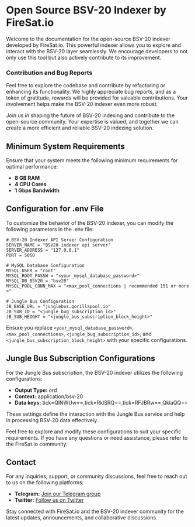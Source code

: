 
# Open Source BSV-20 Indexer by FireSat.io

Welcome to the documentation for the open-source BSV-20 indexer developed by FireSat.io. This powerful indexer allows you to explore and interact with the BSV-20 layer seamlessly. We encourage developers to not only use this tool but also actively contribute to its improvement.

### Contribution and Bug Reports

Feel free to explore the codebase and contribute by refactoring or enhancing its functionality. We highly appreciate bug reports, and as a token of gratitude, rewards will be provided for valuable contributions. Your involvement helps make the BSV-20 indexer even more robust.

Join us in shaping the future of BSV-20 indexing and contribute to the open-source community. Your expertise is valued, and together we can create a more efficient and reliable BSV-20 indexing solution.

## Minimum System Requirements

Ensure that your system meets the following minimum requirements for optimal performance:

- **8 GB RAM**
- **4 CPU Cores**
- **1 Gbps Bandwidth**

## Configuration for .env File

To customize the behavior of the BSV-20 indexer, you can modify the following parameters in the .env file:

```env
# BSV-20 Indexer API Server Configuration
SERVER_NAME = "BSV20 indexer api server"
SERVER_ADDRESS = "127.0.0.1"
PORT = 5050

# MySQL Database Configuration
MYSQL_USER = "root"
MYSQL_ROOT_PASSW = "<your_mysql_database_password>"
MYSQL_DB_BSV20 = "bsv20"
MYSQL_POOL_CONN_MAX = "<max_pool_connections | recommended 151 or more >"

# Jungle Bus Configuration
JB_BASE_URL = "junglebus.gorillapool.io"
JB_SUB_ID = "<jungle_bug_subscription_id>"
JB_SUB_HEIGHT = "<jungle_bus_subscription_block_height>"
```

Ensure you replace `<your_mysql_database_password>`, `<max_pool_connections>`, `<jungle_bug_subscription_id>`, and `<jungle_bus_subscription_block_height>` with your specific configurations.

## Jungle Bus Subscription Configurations

For the Jungle Bus subscription, the BSV-20 indexer utilizes the following configurations:

- **Output Type:** ord
- **Context:** application/bsv-20
- **Data keys:** tick=QlNWUw==,tick=RklSRQ==,tick=RFJBRw==,QklaQQ==

These settings define the interaction with the Jungle Bus service and help in processing BSV-20 data effectively.

Feel free to explore and modify these configurations to suit your specific requirements. If you have any questions or need assistance, please refer to the FireSat.io community.

## Contact

For any inquiries, support, or community discussions, feel free to reach out to us on the following platforms:

- **Telegram:** [Join our Telegram group](https://t.me/firesats)
- **Twitter:** [Follow us on Twitter](https://twitter.com/FiresatWallet)

Stay connected with FireSat.io and the BSV-20 indexer community for the latest updates, announcements, and collaborative discussions. 